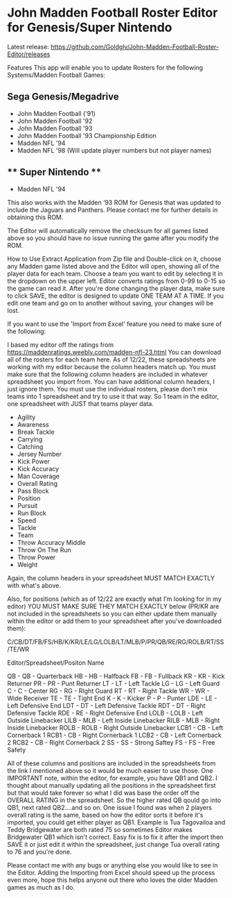 # John Madden Football Roster Editor for Genesis/Super Nintendo

Latest release: https://github.com/Goldglv/John-Madden-Football-Roster-Editor/releases

Features This app will enable you to update Rosters for the following Systems/Madden Football Games:

## **Sega Genesis/Megadrive**
- John Madden Football ('91) 
- John Madden Football '92 
- John Madden Football '93 
- John Madden Football '93 Championship Edition 
- Madden NFL '94 
- Madden NFL '98 (Will update player numbers but not player names)

## ** Super Nintendo **
- Madden NFL '94

This also works with the Madden ‘93 ROM for Genesis that was updated to include the Jaguars and Panthers. Please contact me for further details in obtaining this ROM.

The Editor will automatically remove the checksum for all games listed above so you should have no issue running the game after you modify the ROM.

How to Use Extract Application from Zip file and Double-click on it, choose any Madden game listed above and the Editor will open, showing all of the player data for each team. Choose a team you want to edit by selecting it in the dropdown on the upper left. Editor converts ratings from 0-99 to 0-15 so the game can read it. After you're done changing the player data, make sure to click SAVE, the editor is designed to update ONE TEAM AT A TIME. If you edit one team and go on to another without saving, your changes will be lost.

If you want to use the 'Import from Excel' feature you need to make sure of the following:

I based my editor off the ratings from https://maddenratings.weebly.com/madden-nfl-23.html You can download all of the rosters for each team here. As of 12/22, these spreadsheets are working with my editor because the column headers match up. You must make sure that the following column headers are included in whatever spreadsheet you import from. You can have additional column headers, I just ignore them. You must use the individual rosters, please don't mix teams into 1 spreadsheet and try to use it that way. So 1 team in the editor, one spreadsheet with JUST that teams player data.

- Agility
- Awareness
- Break Tackle
- Carrying
- Catching
- Jersey Number 
- Kick Power
- Kick Accuracy
- Man Coverage
- Overall Rating
- Pass Block
- Position
- Pursuit
- Run Block
- Speed
- Tackle
- Team
- Throw Accuracy Middle
- Throw On The Run
- Throw Power
- Weight

Again, the column headers in your spreadsheet MUST MATCH EXACTLY with what's above.

Also, for positions (which as of 12/22 are exactly what I'm looking for in my editor) YOU MUST MAKE SURE THEY MATCH EXACTLY below (PR/KR are not included in the spreadsheets so you can either update them manually within the editor or add them to your spreadsheet after you've downloaded them):

C/CB/DT/FB/FS/HB/K/KR/LE/LG/LOLB/LT/MLB/P/PR/QB/RE/RG/ROLB/RT/SS/TE/WR

Editor/Spreadsheet/Positon Name

QB - QB - Quarterback
HB - HB - Halfback
FB - FB - Fullback
KR - KR - Kick Returner
PR - PR - Punt Returner
LT - LT - Left Tackle
LG - LG - Left Guard
C - C - Center
RG - RG - RIght Guard
RT - RT - Right Tackle
WR - WR - Wide Receiver
TE - TE - Tight End
K - K - Kicker
P - P - Punter
LDE - LE - Left Defensive End
LDT - DT - Left Defensive Tackle
RDT - DT - Right Defensive Tackle
RDE - RE - Right Defensive End
LOLB - LOLB - Left Outside Linebacker
LILB - MLB - Left Inside Linebacker
RILB - MLB - Right Inside Linebacker
ROLB - ROLB - Right Outside Linebacker
LCB1 - CB - Left Cornerback 1
RCB1 - CB - Right Cornerback 1
LCB2 - CB - Left Cornerback 2
RCB2 - CB - Right Cornerback 2
SS - SS - Strong Saftey
FS - FS - Free Safety


All of these columns and positions are included in the spreadsheets from the link I mentioned above so it would be much easier to use those. One IMPORTANT note, within the editor, for example, you have QB1 and QB2. I thought about manually updating all the positions in the spreadsheet first but that would take forever so what I did was base the order off the OVERALL RATING in the spreadsheet. So the higher rated QB qould go into QB1, next rated QB2....and so on. One issue I found was when 2 players overall rating is the same, based on how the editor sorts it before it's imported, you could get either player as QB1. Example is Tua Tagovailoa and Teddy Bridgewater are both rated 75 so sometimes Editor makes Bridgewater QB1 which isn't correct. Easy fix is to fix it after the import then SAVE it or just edit it within the spreadsheet, just change Tua overall rating to 76 and you're done.

Please contact me with any bugs or anything else you would like to see in the Editor. Adding the Importing from Excel should speed up the process even more, hope this helps anyone out there who loves the older Madden games as much as I do.
